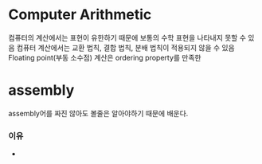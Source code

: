 # Computer Arithmetic
컴퓨터의 계산에서는 표현이 유한하기 때문에 보통의 수학 표현을 나타내지 못할 수 있음
컴퓨터 계산에서는 교환 법칙, 결합 법칙, 분배 법칙이 적용되지 않을 수 있음
Floating point(부동 소수점) 계산은 ordering property를 만족한

# assembly
assembly어를 짜진 않아도 볼줄은 알아야하기 때문에 배운다.
### 이유
- 